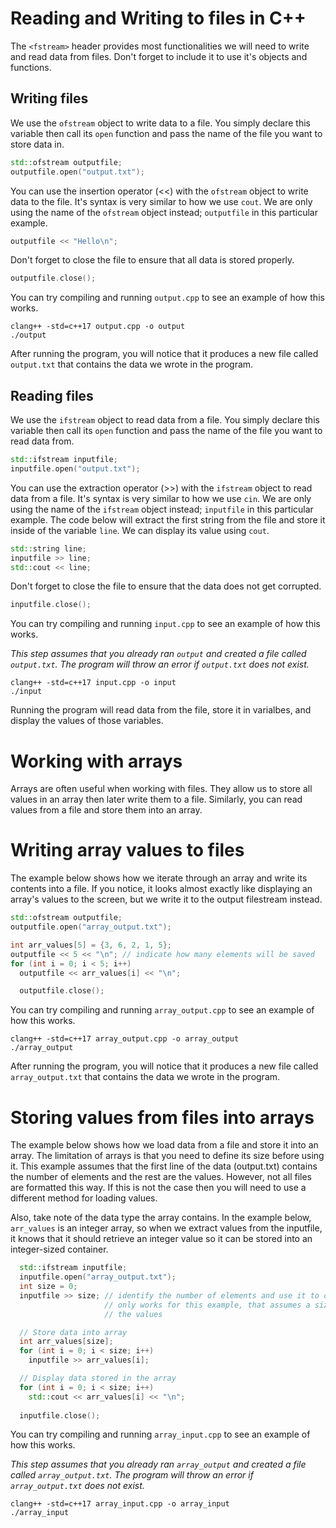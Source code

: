 # Reading and Writing to files in C++
The `<fstream>` header provides most functionalities we will need to write and read data from files. Don't forget to include it to use it's objects and functions.

## Writing files ##
We use the `ofstream` object to write data to a file. You simply declare this variable then call its `open` function and pass the name of the file you want to store data in.

```cpp
std::ofstream outputfile;
outputfile.open("output.txt");
```

You can use the insertion operator (<<) with the `ofstream` object to write data to the file. It's syntax is very similar to how we use `cout`. We are only using the name of the `ofstream` object instead; `outputfile` in this particular example.

```cpp
outputfile << "Hello\n";
```

Don't forget to close the file to ensure that all data is stored properly.

```cpp
outputfile.close();
```

You can try compiling and running `output.cpp` to see an example of how this works.

```
clang++ -std=c++17 output.cpp -o output
./output
```

After running the program, you will notice that it produces a new file called `output.txt` that contains the data we wrote in the program.

## Reading files ##
We use the `ifstream` object to read data from a file. You simply declare this variable then call its `open` function and pass the name of the file you want to read data from.

```cpp
std::ifstream inputfile;
inputfile.open("output.txt");
```

You can use the extraction operator (>>) with the `ifstream` object to read data from a file. It's syntax is very similar to how we use `cin`. We are only using the name of the `ifstream` object instead; `inputfile` in this particular example. The code below will extract the first string from the file and store it inside of the variable `line`. We can display its value using `cout`.

```cpp
std::string line;
inputfile >> line;
std::cout << line;
```

Don't forget to close the file to ensure that the data does not get corrupted.

```cpp
inputfile.close();
```

You can try compiling and running `input.cpp` to see an example of how this works.

*This step assumes that you already ran `output` and created a file called `output.txt`. The program will throw an error if `output.txt` does not exist.*

```
clang++ -std=c++17 input.cpp -o input
./input
```

Running the program will read data from the file, store it in varialbes, and display the values of those variables.

# Working with arrays
Arrays are often useful when working with files. They allow us to store all values in an array then later write them to a file. Similarly, you can read values from a file and store them into an array.

# Writing array values to files
The example below shows how we iterate through an array and write its contents into a file. If you notice, it looks almost exactly like displaying an array's values to the screen, but we write it to the output filestream instead.

```cpp
std::ofstream outputfile;
outputfile.open("array_output.txt");

int arr_values[5] = {3, 6, 2, 1, 5};
outputfile << 5 << "\n"; // indicate how many elements will be saved
for (int i = 0; i < 5; i++)
  outputfile << arr_values[i] << "\n";

  outputfile.close();
```

You can try compiling and running `array_output.cpp` to see an example of how this works.

```
clang++ -std=c++17 array_output.cpp -o array_output
./array_output
```

After running the program, you will notice that it produces a new file called `array_output.txt` that contains the data we wrote in the program.

# Storing values from files into arrays
The example below shows how we load data from a file and store it into an array. The limitation of arrays is that you need to define its size before using it. This example assumes that the first line of the data (output.txt) contains the number of elements and the rest are the values. However, not all files are formatted this way. If this is not the case then you will need to use a different method for loading values.

Also, take note of the data type the array contains. In the example below, `arr_values` is an integer array, so when we extract values from the inputfile, it knows that it should retrieve an integer value so it can be stored into an integer-sized container.

```cpp
  std::ifstream inputfile;
  inputfile.open("array_output.txt");
  int size = 0;
  inputfile >> size; // identify the number of elements and use it to define the array size
                     // only works for this example, that assumes a size is provided before
                     // the values

  // Store data into array
  int arr_values[size];
  for (int i = 0; i < size; i++)
    inputfile >> arr_values[i];

  // Display data stored in the array
  for (int i = 0; i < size; i++)
    std::cout << arr_values[i] << "\n";
    
  inputfile.close();
```

You can try compiling and running `array_input.cpp` to see an example of how this works.

*This step assumes that you already ran `array_output` and created a file called `array_output.txt`. The program will throw an error if `array_output.txt` does not exist.*

```
clang++ -std=c++17 array_input.cpp -o array_input
./array_input
```
